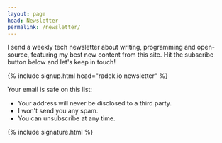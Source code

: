 ```yaml
---
layout: page
head: Newsletter
permalink: /newsletter/
---
```


I send a weekly tech newsletter about writing, programming and open-source,
featuring my best new content from this site. Hit the subscribe button below
and let's keep in touch!


{% include signup.html head="radek.io newsletter" %}

Your email is safe on this list:

* Your address will never be disclosed to a third party.
* I won't send you any spam.
* You can unsubscribe at any time.

<footer class="post-footer">
{% include signature.html %}
</footer>
